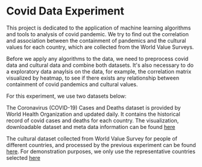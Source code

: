 # Covid Data Experiment

This project is dedicated to the application of machine learning algorithms and tools to analysis of covid pandemic. We try to find out the correlation and association between the containment of pandemics and the cultural values for each country, which are collected from the World Value Surveys.

Before we apply any algorithms to the data, we need to preprocess covid data and cultural data and combine both datasets. It's also necessary to do a exploratory data anaylsis on the data, for example, the correlation matrix visualized by heatmap, to see if there exists any relationship between containment of covid pandemics and cultural values.

For this experiment, we use two datasets below: 

The Coronavirus (COVID-19) Cases and Deaths dataset is provided by World Health Organization and updated daily. It contains the historical record of covid cases and deaths for each country. The visualization, downloadable dataset and meta data information can be found [here](https://data.humdata.org/dataset/coronavirus-covid-19-cases-and-deaths)

The cultural dataset collected from World Value Survey for people of different countries, and processed by the previous experiment can be found [here](https://drive.google.com/file/d/1HZqj4cQpq1BJAnXOIXzgXoCVmmR20Rcm/view?usp=sharing). For demonstration purposes, we only use the representative countries selected [here](https://docs.google.com/spreadsheets/d/1yOFofd2kWRAhTduM3jKZifw91Dm6g1T5HO2i4xR-agA/edit?usp=sharing)